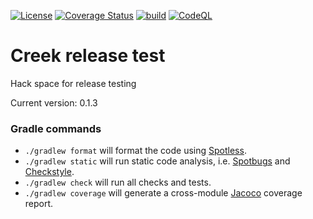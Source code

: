 [![License](https://img.shields.io/badge/License-Apache%202.0-blue.svg)](https://opensource.org/licenses/Apache-2.0)
[![Coverage Status](https://coveralls.io/repos/github/creek-service/creek-release-test/badge.svg?branch=main)](https://coveralls.io/github/creek-service/creek-release-test?branch=main)
[![build](https://github.com/creek-service/creek-release-test/actions/workflows/gradle.yml/badge.svg)](https://github.com/creek-service/creek-release-test/actions/workflows/gradle.yml)
[![CodeQL](https://github.com/creek-service/creek-release-test/actions/workflows/codeql.yml/badge.svg)](https://github.com/creek-service/creek-release-test/actions/workflows/codeql.yml)

# Creek release test

Hack space for release testing

Current version: 0.1.3

### Gradle commands

* `./gradlew format` will format the code using [Spotless][1].
* `./gradlew static` will run static code analysis, i.e. [Spotbugs][2] and [Checkstyle][3].
* `./gradlew check` will run all checks and tests.
* `./gradlew coverage` will generate a cross-module [Jacoco][5] coverage report.

[1]: https://github.com/diffplug/spotless
[2]: https://spotbugs.github.io/
[3]: https://checkstyle.sourceforge.io/
[4]: https://github.com/allegro/axion-release-plugin
[5]: https://www.jacoco.org/jacoco/trunk/doc/
[6]: https://coveralls.io/
[7]: https://junit.org/junit5/docs/current/user-guide/
[8]: https://site.mockito.org/
[9]: http://hamcrest.org/JavaHamcrest/index
[10]: https://github.com/google/guava/tree/master/guava-testlib
[11]: https://logging.apache.org/log4j/2.x/
[12]: https://coveralls.io/
